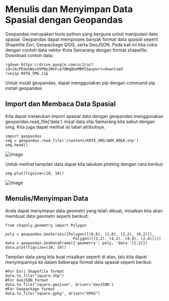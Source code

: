 # Menulis dan Menyimpan Data Spasial dengan Geopandas
Geopandas merupakan tools python yang berguna untuk manipulasi data spasial. Geopandas dapat memproses banyak format data spasial seperti Shapefile Esri, Geopackage QGIS, serta GeoJSON. Pada kali ini kita coba dengan contoh data vektor Kota Semarang dengan format shapefile.
Download contoh data:
```
!gdown https://drive.google.com/u/2/uc?id=1XcPEdwSWysU5PWy2NnFca7QWqQkoMBPC&export=download
!unzip KOTA_SMG.zip
```
Untuk install geopandas, dapat menggunakan pip dengan command pip install geopandas

## Import dan Membaca Data Spasial
Kita dapat melakukan import spasial data dengan geopandas menggunakan geopandas.read_file('data') misal data shp Semarang kita sebut dengan smg. Kita juga dapat melihat isi tabel atributnya.
```
import geopandas
smg = geopandas.read_file('/content/KOTA_SMG/ADM_AREA.shp')
smg.head()
```
![image](https://user-images.githubusercontent.com/43196730/125896029-73a7a3f4-c3a7-4279-aa13-0ba113840fbc.png)

Untuk melihat tampilan data dapat kita lakukan plotting dengan cara berikut:
```
smg.plot(figsize=(10, 10))
```
![image](https://user-images.githubusercontent.com/43196730/125896139-9565bae5-9a88-4c29-b3b6-bebf09a3bb03.png)

## Menulis/Menyimpan Data
Anda dapat menyimpan data geometri yang telah dibuat, misalkan kita akan membuat data geometri seperti berikuit:
```
from shapely.geometry import Polygon

poly = geopandas.GeoSeries([Polygon([(0,0), (2,0), (2,2), (0,2)]),
                              Polygon([(2,2), (4,2), (4,4), (2,4)])])
data = geopandas.GeoDataFrame({'geometry': poly, 'data':[1,2]})
data.plot(figsize=(10, 10))
```
Tampilan data yang kita buat misalkan seperti di atas, lalu kita dapat menyimpannya ke dalam beberapa format data spasial seperti berikut:
```
#For Esri Shapefile format
data.to_file("square.shp")
#For GeoJSON format
data.to_file("square.geojson", driver='GeoJSON')
#For Geopackage format
data.to_file("square.gpkg", driver="GPKG")
```
